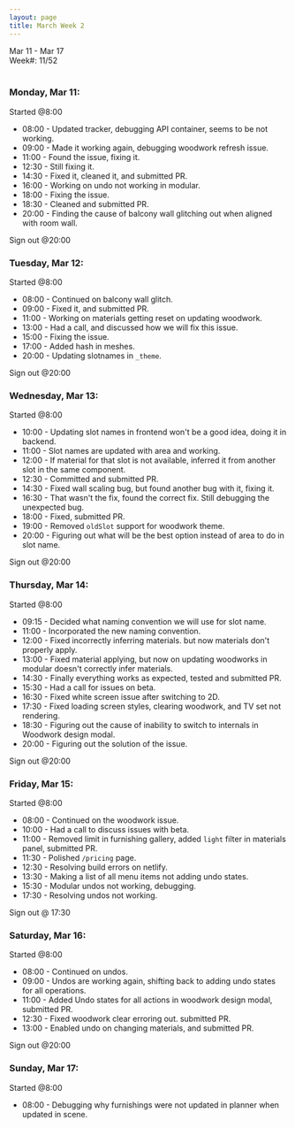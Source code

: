 ```yaml
---
layout: page
title: March Week 2
---
```


Mar 11 - Mar 17<br>
Week#: 11/52<br><br>

### Monday, Mar 11:

Started @8:00

- 08:00 - Updated tracker, debugging API container, seems to be not working.
- 09:00 - Made it working again, debugging woodwork refresh issue.
- 11:00 - Found the issue, fixing it.
- 12:30 - Still fixing it.
- 14:30 - Fixed it, cleaned it, and submitted PR.
- 16:00 - Working on undo not working in modular.
- 18:00 - Fixing the issue.
- 18:30 - Cleaned and submitted PR.
- 20:00 - Finding the cause of balcony wall glitching out when aligned with room wall.

Sign out @20:00

### Tuesday, Mar 12:

Started @8:00

- 08:00 - Continued on balcony wall glitch.
- 09:00 - Fixed it, and submitted PR.
- 11:00 - Working on materials getting reset on updating woodwork.
- 13:00 - Had a call, and discussed how we will fix this issue.
- 15:00 - Fixing the issue.
- 17:00 - Added hash in meshes.
- 20:00 - Updating slotnames in `_theme`.

Sign out @20:00

### Wednesday, Mar 13:

Started @8:00

- 10:00 - Updating slot names in frontend won't be a good idea, doing it in backend.
- 11:00 - Slot names are updated with area and working.
- 12:00 - If material for that slot is not available, inferred it from another slot in the same component.
- 12:30 - Committed and submitted PR.
- 14:30 - Fixed wall scaling bug, but found another bug with it, fixing it.
- 16:30 - That wasn't the fix, found the correct fix. Still debugging the unexpected bug.
- 18:00 - Fixed, submitted PR.
- 19:00 - Removed `oldSlot` support for woodwork theme.
- 20:00 - Figuring out what will be the best option instead of area to do in slot name.

Sign out @20:00

### Thursday, Mar 14:

Started @8:00

- 09:15 - Decided what naming convention we will use for slot name.
- 11:00 - Incorporated the new naming convention.
- 12:00 - Fixed incorrectly inferring materials. but now materials don't properly apply.
- 13:00 - Fixed material applying, but now on updating woodworks in modular doesn't correctly infer materials.
- 14:30 - Finally everything works as expected, tested and submitted PR.
- 15:30 - Had a call for issues on beta.
- 16:30 - Fixed white screen issue after switching to 2D.
- 17:30 - Fixed loading screen styles, clearing woodwork, and TV set not rendering.
- 18:30 - Figuring out the cause of inability to switch to internals in Woodwork design modal.
- 20:00 - Figuring out the solution of the issue.

Sign out @20:00

### Friday, Mar 15:

Started @8:00

- 08:00 - Continued on the woodwork issue.
- 10:00 - Had a call to discuss issues with beta.
- 11:00 - Removed limit in furnishing gallery, added `light` filter in materials panel, submitted PR.
- 11:30 - Polished `/pricing` page.
- 12:30 - Resolving build errors on netlify.
- 13:30 - Making a list of all menu items not adding undo states.
- 15:30 - Modular undos not working, debugging.
- 17:30 - Resolving undos not working.

Sign out @ 17:30

### Saturday, Mar 16:

Started @8:00

- 08:00 - Continued on undos.
- 09:00 - Undos are working again, shifting back to adding undo states for all operations.
- 11:00 - Added Undo states for all actions in woodwork design modal, submitted PR.
- 12:30 - Fixed woodwork clear erroring out. submitted PR.
- 13:00 - Enabled undo on changing materials, and submitted PR.

Sign out @20:00

### Sunday, Mar 17:

Started @8:00

- 08:00 - Debugging why furnishings were not updated in planner when updated in scene.